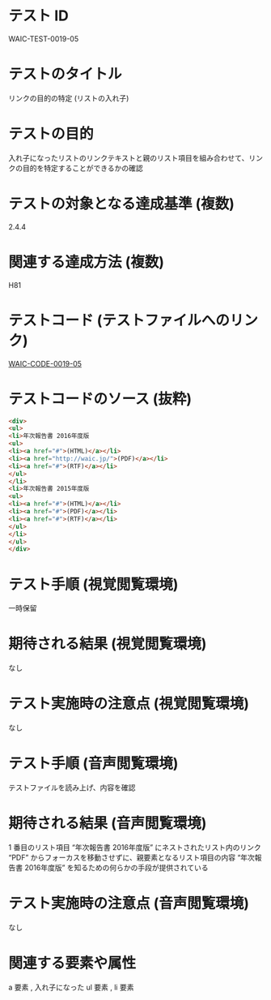 

# テスト ID
WAIC-TEST-0019-05

# テストのタイトル
リンクの目的の特定 (リストの入れ子)

# テストの目的
入れ子になったリストのリンクテキストと親のリスト項目を組み合わせて、リンクの目的を特定することができるかの確認

# テストの対象となる達成基準 (複数)
2.4.4

# 関連する達成方法 (複数)
H81

# テストコード (テストファイルへのリンク)
[WAIC-CODE-0019-05](https://waic.github.io/as_test/WAIC-CODE/WAIC-CODE-0019-05.html)

# テストコードのソース (抜粋)
```html
<div>
<ul>
<li>年次報告書 2016年度版
<ul>
<li><a href="#">(HTML)</a></li>
<li><a href="http://waic.jp/">(PDF)</a></li>
<li><a href="#">(RTF)</a></li>
</ul>
</li>
<li>年次報告書 2015年度版
<ul>
<li><a href="#">(HTML)</a></li>
<li><a href="#">(PDF)</a></li>
<li><a href="#">(RTF)</a></li>
</ul>
</li>
</ul>
</div>

```
# テスト手順 (視覚閲覧環境)
一時保留

# 期待される結果 (視覚閲覧環境)
なし

# テスト実施時の注意点 (視覚閲覧環境)
なし

# テスト手順 (音声閲覧環境)
テストファイルを読み上げ、内容を確認

# 期待される結果 (音声閲覧環境)
1 番目のリスト項目 “年次報告書 2016年度版” にネストされたリスト内のリンク “PDF” からフォーカスを移動させずに、親要素となるリスト項目の内容 “年次報告書 2016年度版” を知るための何らかの手段が提供されている

# テスト実施時の注意点 (音声閲覧環境)
なし

# 関連する要素や属性
a 要素 , 入れ子になった ul 要素 , li 要素



